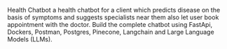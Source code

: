 Health Chatbot
a health chatbot for a client which predicts disease on the basis of symptoms and suggests specialists near them
also let user book appointment with the doctor.
Build the complete chatbot using FastApi, Dockers, Postman, Postgres, Pinecone, Langchain and Large Language
Models (LLMs).
